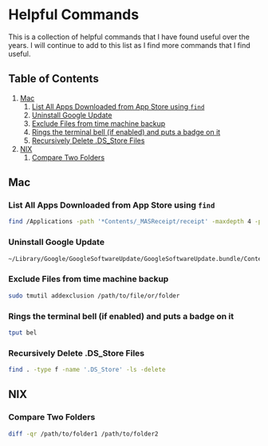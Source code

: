 # Helpful Commands

This is a collection of helpful commands that I have found useful over the years. I will continue to add to this list as I find more commands that I find useful.

<h2> Table of Contents </h2>

1. [Mac](#mac)
   1. [List All Apps Downloaded from App Store using `find`](#list-all-apps-downloaded-from-app-store-using-find)
   2. [Uninstall Google Update](#uninstall-google-update)
   3. [Exclude Files from time machine backup](#exclude-files-from-time-machine-backup)
   4. [Rings the terminal bell (if enabled) and puts a badge on it](#rings-the-terminal-bell-if-enabled-and-puts-a-badge-on-it)
   5. [Recursively Delete .DS\_Store Files](#recursively-delete-ds_store-files)
2. [NIX](#nix)
   1. [Compare Two Folders](#compare-two-folders)

## Mac

### List All Apps Downloaded from App Store using `find`

```bash
find /Applications -path '*Contents/_MASReceipt/receipt' -maxdepth 4 -print | \sed 's#.app/Contents/_MASReceipt/receipt#.app#g; s#/Applications/##'
```

### Uninstall Google Update

```bash
~/Library/Google/GoogleSoftwareUpdate/GoogleSoftwareUpdate.bundle/Contents/Resources/ksinstall --nuke
```

### Exclude Files from time machine backup

```bash
sudo tmutil addexclusion /path/to/file/or/folder
```

### Rings the terminal bell (if enabled) and puts a badge on it

```bash
tput bel
```

### Recursively Delete .DS_Store Files

```bash
find . -type f -name '.DS_Store' -ls -delete
```

## NIX

### Compare Two Folders

```bash
diff -qr /path/to/folder1 /path/to/folder2
```
